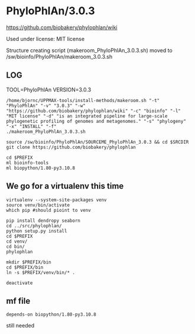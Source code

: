 PhyloPhlAn/3.0.3
========================

<https://github.com/biobakery/phylophlan/wiki>

Used under license:
MIT license


Structure creating script (makeroom_PhyloPhlAn_3.0.3.sh) moved to /sw/bioinfo/PhyloPhlAn/makeroom_3.0.3.sh

LOG
---
TOOL=PhyloPhlAn
VERSION=3.0.3

    /home/bjornc/UPPMAX-tools/install-methods/makeroom.sh "-t" "PhyloPhlAn" "-v" "3.0.3" "-w" "https://github.com/biobakery/phylophlan/wiki" "-c" "bioinfo" "-l" "MIT license" "-d" "is an integrated pipeline for large-scale phylogenetic profiling of genomes and metagenomes." "-s" "phylogeny" "-x" "INSTALL" "-f"
    ./makeroom_PhyloPhlAn_3.0.3.sh

    source /sw/bioinfo/PhyloPhlAn/SOURCEME_PhyloPhlAn_3.0.3 && cd $SRCDIR
    git clone https://github.com/biobakery/phylophlan

    cd $PREFIX
    ml bioinfo-tools
    ml biopython/1.80-py3.10.8

## We go for a virtualenv this time    
    virtualenv --system-site-packages venv
    source venv/bin/activate
    which pip #should pioint to venv

    pip install dendropy seaborn
    cd ../src/phylophlan/
    python setup.py install
    cd $PREFIX
    cd venv/
    cd bin/
    phylophlan

    mkdir $PREFIX/bin
    cd $PREFIX/bin
    ln -s $PREFIX/venv/bin/* .

    deactivate

## mf file
    depends-on biopython/1.80-py3.10.8
   still needed
